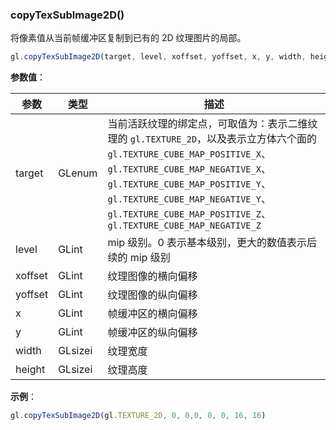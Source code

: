 ### copyTexSubImage2D()

将像素值从当前帧缓冲区复制到已有的 2D 纹理图片的局部。

```js
gl.copyTexSubImage2D(target, level, xoffset, yoffset, x, y, width, height)
```

**参数值**：

|参数|类型|描述|
|-|-|-|
|target|GLenum|当前活跃纹理的绑定点，可取值为：表示二维纹理的 `gl.TEXTURE_2D`，以及表示立方体六个面的 `gl.TEXTURE_CUBE_MAP_POSITIVE_X`、 `gl.TEXTURE_CUBE_MAP_NEGATIVE_X`、 `gl.TEXTURE_CUBE_MAP_POSITIVE_Y`、 `gl.TEXTURE_CUBE_MAP_NEGATIVE_Y`、 `gl.TEXTURE_CUBE_MAP_POSITIVE_Z`、 `gl.TEXTURE_CUBE_MAP_NEGATIVE_Z`|
|level|GLint|mip 级别。0 表示基本级别，更大的数值表示后续的 mip 级别|
|xoffset|GLint|纹理图像的横向偏移|
|yoffset|GLint|纹理图像的纵向偏移|
|x|GLint|帧缓冲区的横向偏移|
|y|GLint|帧缓冲区的纵向偏移|
|width|GLsizei|纹理宽度|
|height|GLsizei|纹理高度|

**示例**：

```js
gl.copyTexSubImage2D(gl.TEXTURE_2D, 0, 0,0, 0, 0, 16, 16)
```
